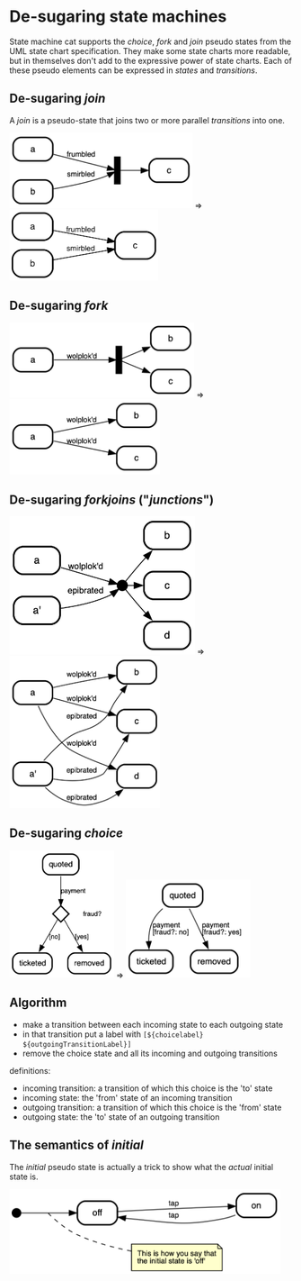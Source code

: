 # De-sugaring state machines

State machine cat supports the _choice_, _fork_ and _join_
pseudo states from the UML state chart specification. They
make some state charts more readable, but in themselves
don't add to the expressive power of state charts. Each
of these pseudo elements can be expressed in _states_
and _transitions_.

## De-sugaring _join_

A _join_ is a pseudo-state that joins two or more parallel
_transitions_ into one.

<img width="326" alt="pics/desugar-01-join.png" src="pics/desugar-01-join.png"> => <img width="265" alt="pics/desugar-01-join-desugared.png" src="pics/desugar-01-join-desugared.png">

## De-sugaring _fork_

<img width="329" alt="pics/desugar-02-fork.png" src="pics/desugar-02-fork.png"> => <img width="268" alt="pics/desugar-02-fork-desugared.png" src="pics/desugar-02-fork-desugared.png">

## De-sugaring _forkjoins_ ("_junctions_")

<img width="330" alt="pics/desugar-03-junction.png" src="pics/desugar-03-junction.png"> => <img width="268" alt="pics/desugar-03-junction-desugared.png" src="pics/desugar-03-junction-desugared.png">

## De-sugaring _choice_

<img width="186" alt="pics/desugar-04-choice.png" src="pics/desugar-04-choice.png"> => <img width="222" alt="pics/desugar-04-choice-desugared.png" src="pics/desugar-04-choice-desugared.png">

## Algorithm

- make a transition between each incoming state to each outgoing state
- in that transition put a label with `[${choicelabel} ${outgoingTransitionLabel}]`
- remove the choice state and all its incoming and outgoing transitions

definitions:

- incoming transition: a transition of which this choice is the 'to' state
- incoming state: the 'from' state of an incoming transition
- outgoing transition: a transition of which this choice is the 'from' state
- outgoing state: the 'to' state of an outgoing transition

## The semantics of _initial_

The _initial_ pseudo state is actually a trick to show what
the _actual_ initial state is.

<img width="482" alt="pics/desugar-05-initial.png" src="pics/desugar-05-initial.png">
